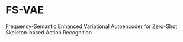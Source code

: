 # FS-VAE
Frequency-Semantic Enhanced Variational Autoencoder for Zero-Shot Skeleton-based Action Recognition
